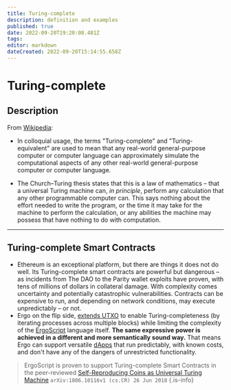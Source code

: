 ```yaml
---
title: Turing-complete
description: definition and examples
published: true
date: 2022-09-20T19:20:08.481Z
tags: 
editor: markdown
dateCreated: 2022-09-20T15:14:55.658Z
---
```


# Turing-complete
## Description

From [Wikipedia](https://en.wikipedia.org/wiki/Turing_completeness#):

- In colloquial usage, the terms "Turing-complete" and "Turing-equivalent" are used to mean that any real-world general-purpose computer or computer language can approximately simulate the computational aspects of any other real-world general-purpose computer or computer language.

- The Church–Turing thesis states that this is a law of mathematics – that a universal Turing machine can, *in principle*, perform any calculation that any other programmable computer can. This says nothing about the effort needed to write the program, or the time it may take for the machine to perform the calculation, or any abilities the machine may possess that have nothing to do with computation.
____
## Turing-complete Smart Contracts

- Ethereum is an exceptional platform, but there are things it does not do well. Its Turing-complete smart contracts are powerful but dangerous – as incidents from The DAO to the Parity wallet exploits have proven, with tens of millions of dollars in collateral damage. With complexity comes uncertainty and potentially catastrophic vulnerabilities. Contracts can be expensive to run, and depending on network conditions, may execute unpredictably – or not.
- Ergo on the flip side, [extends UTXO](https://ergonaut.space/en/Glossary/eUTXO) to enable Turing-completeness (by iterating processes across multiple blocks) while limiting the complexity of the [ErgoScript](https://ergonaut.space/en/Glossary/ErgoScript) language itself. **The same expressive power is achieved in a different and more semantically sound way.** That means Ergo can support versatile [dApps](/en/dApps/dApps-Index) that run predictably, with known costs, and don't have any of the dangers of unrestricted functionality.
> ErgoScript is proven to support Turing-complete Smart Contracts in the peer-reviewed [Self-Reproducing Coins as Universal Turing Machine](https://arxiv.org/pdf/1806.10116.pdf) `arXiv:1806.10116v1 (cs.CR) 26 Jun 2018`
{.is-info}

